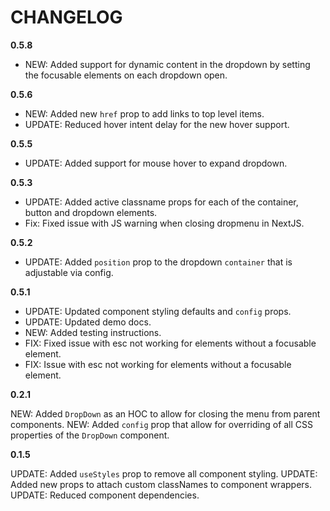 # CHANGELOG

**0.5.8**

- NEW: Added support for dynamic content in the dropdown by setting the focusable elements on each dropdown open.

**0.5.6**

- NEW: Added new `href` prop to add links to top level items.
- UPDATE: Reduced hover intent delay for the new hover support.

**0.5.5**

- UPDATE: Added support for mouse hover to expand dropdown.

**0.5.3**

- UPDATE: Added active classname props for each of the container, button and dropdown elements.
- Fix: Fixed issue with JS warning when closing dropmenu in NextJS.

**0.5.2**

- UPDATE: Added `position` prop to the dropdown `container` that is adjustable via config.

**0.5.1**

- UPDATE: Updated component styling defaults and `config` props.
- UPDATE: Updated demo docs.
- NEW: Added testing instructions.
- FIX: Fixed issue with esc not working for elements without a focusable element.
- FIX: Issue with esc not working for elements without a focusable element.

**0.2.1**

NEW: Added `DropDown` as an HOC to allow for closing the menu from parent components.
NEW: Added `config` prop that allow for overriding of all CSS properties of the `DropDown` component.

**0.1.5**

UPDATE: Added `useStyles` prop to remove all component styling.
UPDATE: Added new props to attach custom classNames to component wrappers.
UPDATE: Reduced component dependencies.

